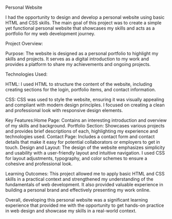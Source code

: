Personal Website

I had the opportunity to design and develop a personal website using basic HTML and CSS skills. The main goal of this project was to create a simple yet functional personal website that showcases my skills and acts as a portfolio for my web development journey.

Project Overview:

Purpose: The website is designed as a personal portfolio to highlight my skills and projects. It serves as a digital introduction to my work and provides a platform to share my achievements and ongoing projects.

Technologies Used:

HTML: I used HTML to structure the content of the website, including creating sections for the login, portfolio items, and contact information.


CSS: CSS was used to style the website, ensuring it was visually appealing and compliant with modern design principles. I focused on creating a clean and professional look with responsive design elements.


Key Features:Home Page: Contains an interesting introduction and overview of my skills and background.
Portfolio Section: Showcases various projects and provides brief descriptions of each, highlighting my experience and technologies used.
Contact Page: Includes a contact form and contact details that make it easy for potential collaborators or employers to get in touch.
Design and Layout: The design of the website emphasizes simplicity and usability with a user-friendly layout and intuitive navigation. I used CSS for layout adjustments, typography, and color schemes to ensure a cohesive and professional look.

Learning Outcomes: This project allowed me to apply basic HTML and CSS skills in a practical context and strengthened my understanding of the fundamentals of web development. It also provided valuable experience in building a personal brand and effectively presenting my work online.

Overall, developing this personal website was a significant learning experience that provided me with the opportunity to get hands-on practice in web design and showcase my skills in a real-world context.

